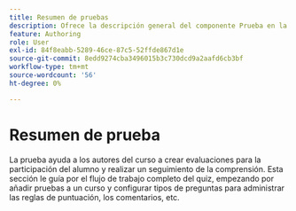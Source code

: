 ```yaml
---
title: Resumen de pruebas
description: Ofrece la descripción general del componente Prueba en la Formación y aprendizaje del producto
feature: Authoring
role: User
exl-id: 84f8eabb-5289-46ce-87c5-52ffde867d1e
source-git-commit: 8edd9274cba3496015b3c730dcd9a2aafd6cb3bf
workflow-type: tm+mt
source-wordcount: '56'
ht-degree: 0%

---
```


# Resumen de prueba

La prueba ayuda a los autores del curso a crear evaluaciones para la participación del alumno y realizar un seguimiento de la comprensión. Esta sección le guía por el flujo de trabajo completo del quiz, empezando por añadir pruebas a un curso y configurar tipos de preguntas para administrar las reglas de puntuación, los comentarios, etc.
